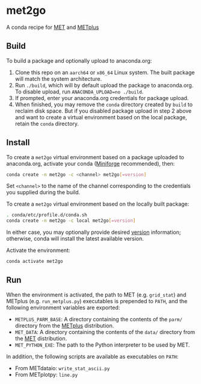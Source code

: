 # met2go

A conda recipe for [MET](https://met.readthedocs.io/en/latest/) and [METplus](https://metplus.readthedocs.io/en/latest/)

## Build

To build a package and optionally upload to anaconda.org:

1. Clone this repo on an `aarch64` or `x86_64` Linux system. The built package will match the system architecture.
2. Run `./build`, which will by default upload the package to anaconda.org. To disable upload, run `ANACONDA_UPLOAD=no ./build`.
3. If prompted, enter your anaconda.org credentials for package upload.
4. When finished, you may remove the `conda` directory created by `build` to reclaim disk space. But if you disabled package upload in step 2 above and want to create a virtual environment based on the local package, retain the `conda` directory.

## Install

To create a `met2go` virtual environment based on a package uploaded to anaconda.org, activate your conda ([Miniforge](https://github.com/conda-forge/miniforge/releases) recommended), then:

``` bash
conda create -n met2go -c <channel> met2go[=version]
```

Set `<channel>` to the name of the channel corresponding to the credentials you supplied during the build.

To create a `met2go` virtual environment based on the locally built package:

``` bash
. conda/etc/profile.d/conda.sh
conda create -n met2go -c local met2go[=version]
```

In either case, you may optionally provide desired [version](https://docs.anaconda.com/working-with-conda/packages/install-packages/#installing-specific-versions-of-conda-packages) information; otherwise, conda will install the latest available version.

Activate the environment:

``` bash
conda activate met2go
```

## Run

When the environment is activated, the path to MET (e.g. `grid_stat`) and METplus (e.g. `run_metplus.py`) executables is prepended to `PATH`, and the following environment variables are exported:

- `METPLUS_PARM_BASE`: A directory containing the contents of the `parm/` directory from the [METplus](https://dtcenter.org/community-code/metplus) distribution.
- `MET_DATA`: A directory containing the contents of the `data/` directory from the [MET](https://dtcenter.org/community-code/model-evaluation-tools-met) distribution.
- `MET_PYTHON_EXE`: The path to the Python interpreter to be used by MET.

In addition, the following scripts are available as executables on `PATH`:

- From METdataio: `write_stat_ascii.py`
- From METplotpy: `line.py`
